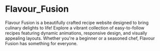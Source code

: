 # Flavour_Fusion
Flavour Fusion is a beautifully crafted recipe website designed to bring culinary delights to life! Explore a vibrant collection of easy-to-follow recipes featuring dynamic animations, responsive design, and visually appealing layouts. Whether you're a beginner or a seasoned chef, Flavour Fusion has something for everyone.

